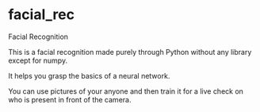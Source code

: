 # facial_rec
Facial Recognition

This is a facial recognition made purely through Python without any library except for numpy.

It helps you grasp the basics of a neural network.

You can use pictures of your anyone and then train it for a live check on who is present in front of the camera.
